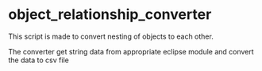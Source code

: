 # object_relationship_converter

This script is made to convert nesting of objects to each other.

The converter get string data from appropriate eclipse module and convert the data to csv file
